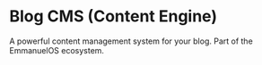 # Blog CMS (Content Engine)

A powerful content management system for your blog. Part of the EmmanuelOS ecosystem.

